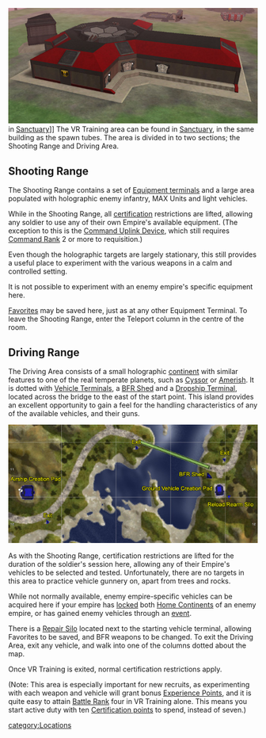 ![](images/VR_bldg.jpg "fig:VR_bldg.jpg") in
[Sanctuary](Sanctuary.md)\]\] The VR Training area can be found
in [Sanctuary](Sanctuary.md), in the same building as the spawn
tubes. The area is divided in to two sections; the Shooting Range and
Driving Area.

## Shooting Range

The Shooting Range contains a set of [Equipment
terminals](../items/Equipment_Terminal.md) and a large area populated
with holographic enemy infantry, MAX Units and light vehicles.

While in the Shooting Range, all
[certification](../certifications/Certification.md) restrictions are lifted,
allowing any soldier to use any of their own Empire's available
equipment. (The exception to this is the [Command Uplink
Device](../weapons/Command_Uplink_Device.md), which still requires [Command
Rank](../terminology/Command_Rank.md) 2 or more to requisition.)

Even though the holographic targets are largely stationary, this still
provides a useful place to experiment with the various weapons in a calm
and controlled setting.

It is not possible to experiment with an enemy empire's specific
equipment here.

[Favorites](../etc/Favorites.md) may be saved here, just as at any
other Equipment Terminal. To leave the Shooting Range, enter the
Teleport column in the centre of the room.

## Driving Range

The Driving Area consists of a small holographic
[continent](Continent.md) with similar features to one of the
real temperate planets, such as [Cyssor](Cyssor.md) or
[Amerish](Amerish.md). It is dotted with [Vehicle
Terminals](Vehicle_Terminal.md), a [BFR
Shed](../items/BFR_Shed.md) and a [Dropship
Terminal](Dropship_Terminal.md), located across the bridge to
the east of the start point. This island provides an excellent
opportunity to gain a feel for the handling characteristics of any of
the available vehicles, and their guns.

![](images/VR_vehs_map.jpg "VR_vehs_map.jpg")

As with the Shooting Range, certification restrictions are lifted for
the duration of the soldier's session here, allowing any of their
Empire's vehicles to be selected and tested. Unfortunately, there are no
targets in this area to practice vehicle gunnery on, apart from trees
and rocks.

While not normally available, enemy empire-specific vehicles can be
acquired here if your empire has [locked](../etc/Continental_lock.md)
both [Home Continents](Home_Continent.md) of an enemy empire, or
has gained enemy vehicles through an [event](../etc/Events.md).

There is a [Repair Silo](Repair_Silo.md) located next to the
starting vehicle terminal, allowing Favorites to be saved, and BFR
weapons to be changed. To exit the Driving Area, exit any vehicle, and
walk into one of the columns dotted about the map.

Once VR Training is exited, normal certification restrictions apply.

(Note: This area is especially important for new recruits, as
experimenting with each weapon and vehicle will grant bonus [Experience
Points](../terminology/Experience_Points.md), and it is quite easy to attain
[Battle Rank](../terminology/Battle_Rank.md) four in VR Training alone. This
means you start active duty with ten [Certification
points](../certifications/Certification_points.md) to spend, instead of seven.)

[category:Locations](category:Locations.md)
